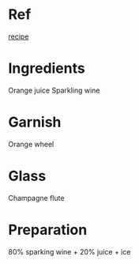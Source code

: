 # Ref
[recipe](https://www.liquor.com/recipes/mimosa)

# Ingredients
Orange juice
Sparkling wine

# Garnish
Orange wheel

# Glass
Champagne flute

# Preparation
80% sparking wine + 20% juice + ice
